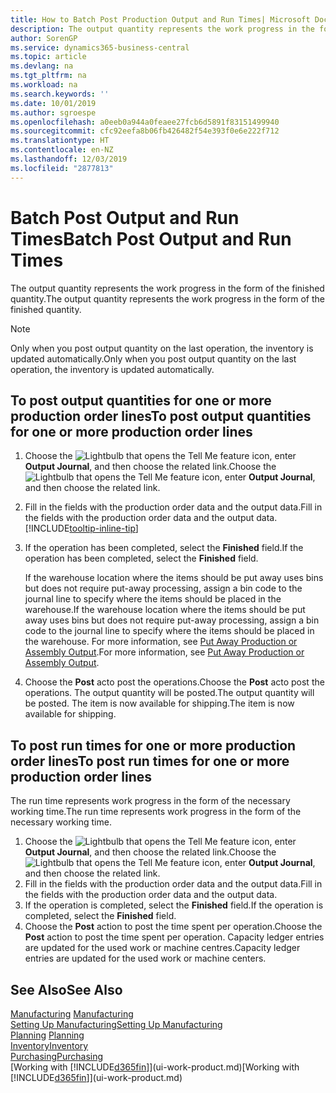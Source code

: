 ```yaml
---
title: How to Batch Post Production Output and Run Times| Microsoft Docs
description: The output quantity represents the work progress in the form of the finished quantity.
author: SorenGP
ms.service: dynamics365-business-central
ms.topic: article
ms.devlang: na
ms.tgt_pltfrm: na
ms.workload: na
ms.search.keywords: ''
ms.date: 10/01/2019
ms.author: sgroespe
ms.openlocfilehash: a0eeb0a944a0feaee27fcb6d5891f83151499940
ms.sourcegitcommit: cfc92eefa8b06fb426482f54e393f0e6e222f712
ms.translationtype: HT
ms.contentlocale: en-NZ
ms.lasthandoff: 12/03/2019
ms.locfileid: "2877813"
---
```

# <a name="batch-post-output-and-run-times"></a><span data-ttu-id="01b5c-103">Batch Post Output and Run Times</span><span class="sxs-lookup"><span data-stu-id="01b5c-103">Batch Post Output and Run Times</span></span>
<span data-ttu-id="01b5c-104">The output quantity represents the work progress in the form of the finished quantity.</span><span class="sxs-lookup"><span data-stu-id="01b5c-104">The output quantity represents the work progress in the form of the finished quantity.</span></span>  

> [!NOTE]
> <span data-ttu-id="01b5c-105">Only when you post output quantity on the last operation, the inventory is updated automatically.</span><span class="sxs-lookup"><span data-stu-id="01b5c-105">Only when you post output quantity on the last operation, the inventory is updated automatically.</span></span>  

## <a name="to-post-output-quantities-for-one-or-more-production-order-lines"></a><span data-ttu-id="01b5c-106">To post output quantities for one or more production order lines</span><span class="sxs-lookup"><span data-stu-id="01b5c-106">To post output quantities for one or more production order lines</span></span>
1. <span data-ttu-id="01b5c-107">Choose the ![Lightbulb that opens the Tell Me feature](media/ui-search/search_small.png "Tell me what you want to do") icon, enter **Output Journal**, and then choose the related link.</span><span class="sxs-lookup"><span data-stu-id="01b5c-107">Choose the ![Lightbulb that opens the Tell Me feature](media/ui-search/search_small.png "Tell me what you want to do") icon, enter **Output Journal**, and then choose the related link.</span></span>  
2. <span data-ttu-id="01b5c-108">Fill in the fields with the production order data and the output data.</span><span class="sxs-lookup"><span data-stu-id="01b5c-108">Fill in the fields with the production order data and the output data.</span></span> [!INCLUDE[tooltip-inline-tip](includes/tooltip-inline-tip_md.md)]
3. <span data-ttu-id="01b5c-109">If the operation has been completed, select the **Finished** field.</span><span class="sxs-lookup"><span data-stu-id="01b5c-109">If the operation has been completed, select the **Finished** field.</span></span>  

    <span data-ttu-id="01b5c-110">If the warehouse location where the items should be put away uses bins but does not require put-away processing,  assign a bin code to the journal line to specify where the items should be placed in the warehouse.</span><span class="sxs-lookup"><span data-stu-id="01b5c-110">If the warehouse location where the items should be put away uses bins but does not require put-away processing,  assign a bin code to the journal line to specify where the items should be placed in the warehouse.</span></span> <span data-ttu-id="01b5c-111">For more information, see [Put Away Production or Assembly Output](warehouse-how-to-put-away-production-output.md).</span><span class="sxs-lookup"><span data-stu-id="01b5c-111">For more information, see [Put Away Production or Assembly Output](warehouse-how-to-put-away-production-output.md).</span></span>  

4. <span data-ttu-id="01b5c-112">Choose the **Post** acto post the operations.</span><span class="sxs-lookup"><span data-stu-id="01b5c-112">Choose the **Post** acto post the operations.</span></span> <span data-ttu-id="01b5c-113">The output quantity will be posted.</span><span class="sxs-lookup"><span data-stu-id="01b5c-113">The output quantity will be posted.</span></span> <span data-ttu-id="01b5c-114">The item is now available for shipping.</span><span class="sxs-lookup"><span data-stu-id="01b5c-114">The item is now available for shipping.</span></span>  

## <a name="to-post-run-times-for-one-or-more-production-order-lines"></a><span data-ttu-id="01b5c-115">To post run times for one or more production order lines</span><span class="sxs-lookup"><span data-stu-id="01b5c-115">To post run times for one or more production order lines</span></span>
<span data-ttu-id="01b5c-116">The run time represents work progress in the form of the necessary working time.</span><span class="sxs-lookup"><span data-stu-id="01b5c-116">The run time represents work progress in the form of the necessary working time.</span></span>    

1.  <span data-ttu-id="01b5c-117">Choose the ![Lightbulb that opens the Tell Me feature](media/ui-search/search_small.png "Tell me what you want to do") icon, enter **Output Journal**, and then choose the related link.</span><span class="sxs-lookup"><span data-stu-id="01b5c-117">Choose the ![Lightbulb that opens the Tell Me feature](media/ui-search/search_small.png "Tell me what you want to do") icon, enter **Output Journal**, and then choose the related link.</span></span>  
2. <span data-ttu-id="01b5c-118">Fill in the fields with the production order data and the output data.</span><span class="sxs-lookup"><span data-stu-id="01b5c-118">Fill in the fields with the production order data and the output data.</span></span>  
3.  <span data-ttu-id="01b5c-119">If the operation is completed, select the **Finished** field.</span><span class="sxs-lookup"><span data-stu-id="01b5c-119">If the operation is completed, select the **Finished** field.</span></span>  
4. <span data-ttu-id="01b5c-120">Choose the **Post** action to post the time spent per operation.</span><span class="sxs-lookup"><span data-stu-id="01b5c-120">Choose the **Post** action to post the time spent per operation.</span></span> <span data-ttu-id="01b5c-121">Capacity ledger entries are updated for the used work or machine centres.</span><span class="sxs-lookup"><span data-stu-id="01b5c-121">Capacity ledger entries are updated for the used work or machine centers.</span></span>

## <a name="see-also"></a><span data-ttu-id="01b5c-122">See Also</span><span class="sxs-lookup"><span data-stu-id="01b5c-122">See Also</span></span>  
<span data-ttu-id="01b5c-123">[Manufacturing](production-manage-manufacturing.md)  </span><span class="sxs-lookup"><span data-stu-id="01b5c-123">[Manufacturing](production-manage-manufacturing.md)  </span></span>  
[<span data-ttu-id="01b5c-124">Setting Up Manufacturing</span><span class="sxs-lookup"><span data-stu-id="01b5c-124">Setting Up Manufacturing</span></span>](production-configure-production-processes.md)  
<span data-ttu-id="01b5c-125">[Planning](production-planning.md)    </span><span class="sxs-lookup"><span data-stu-id="01b5c-125">[Planning](production-planning.md)    </span></span>  
[<span data-ttu-id="01b5c-126">Inventory</span><span class="sxs-lookup"><span data-stu-id="01b5c-126">Inventory</span></span>](inventory-manage-inventory.md)  
[<span data-ttu-id="01b5c-127">Purchasing</span><span class="sxs-lookup"><span data-stu-id="01b5c-127">Purchasing</span></span>](purchasing-manage-purchasing.md)  
<span data-ttu-id="01b5c-128">[Working with [!INCLUDE[d365fin](includes/d365fin_md.md)]](ui-work-product.md)</span><span class="sxs-lookup"><span data-stu-id="01b5c-128">[Working with [!INCLUDE[d365fin](includes/d365fin_md.md)]](ui-work-product.md)</span></span>
